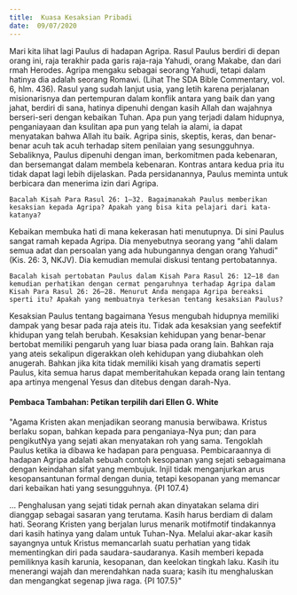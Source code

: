```yaml
---
title:  Kuasa Kesaksian Pribadi
date:  09/07/2020
---
```


Mari kita lihat lagi Paulus di hadapan Agripa. Rasul Paulus berdiri di depan orang ini, raja terakhir pada garis raja-raja Yahudi, orang Makabe, dan dari rmah Herodes. Agripa mengaku sebagai seorang Yahudi, tetapi dalam hatinya dia adalah seorang Romawi. (Lihat The SDA Bible Commentary, vol. 6, hlm. 436). Rasul yang sudah lanjut usia, yang letih karena perjalanan misionarisnya dan pertempuran dalam konflik antara yang baik dan yang jahat, berdiri di sana, hatinya dipenuhi dengan kasih Allah dan wajahnya berseri-seri dengan kebaikan Tuhan. Apa pun yang terjadi dalam hidupnya, penganiayaan dan ksulitan apa pun yang telah ia alami, ia dapat menyatakan bahwa Allah itu baik. Agripa sinis, skeptis, keras, dan benar-benar acuh tak acuh terhadap sitem penilaian yang sesungguhnya. Sebaliknya, Paulus dipenuhi dengan iman, berkomitmen pada kebenaran, dan bersemangat dalam membela kebenaran. Kontras antara kedua pria itu tidak dapat lagi lebih dijelaskan. Pada persidanannya, Paulus meminta untuk berbicara dan menerima izin dari Agripa.

`Bacalah Kisah Para Rasul 26: 1–32. Bagaimanakah Paulus memberikan kesaksian kepada Agripa? Apakah yang bisa kita pelajari dari kata-katanya?`

Kebaikan membuka hati di mana kekerasan hati menutupnya. Di sini Paulus sangat ramah kepada Agripa. Dia menyebutnya seorang yang “ahli dalam semua adat dan persoalan yang ada hubungannya dengan orang Yahudi” (Kis. 26: 3, NKJV). Dia kemudian memulai diskusi tentang pertobatannya.

`Bacalah kisah pertobatan Paulus dalam Kisah Para Rasul 26: 12–18 dan kemudian perhatikan dengan cermat pengaruhnya terhadap Agripa dalam Kisah Para Rasul 26: 26–28. Menurut Anda mengapa Agripa bereaksi sperti itu? Apakah yang membuatnya terkesan tentang kesaksian Paulus?`

Kesaksian Paulus tentang bagaimana Yesus mengubah hidupnya memiliki dampak yang besar pada raja ateis itu. Tidak ada kesaksian yang seefektif khidupan yang telah berubah. Kesaksian kehidupan yang benar-benar bertobat memiliki pengaruh yang luar biasa pada orang lain. Bahkan raja yang ateis sekalipun digerakkan oleh kehidupan yang diubahkan oleh anugerah. Bahkan jika kita tidak memiliki kisah yang dramatis seperti Paulus, kita semua harus dapat memberitahukan kepada orang lain tentang apa artinya mengenal Yesus dan ditebus dengan darah-Nya.

#### Pembaca Tambahan: Petikan terpilih dari Ellen G. White

"Agama Kristen akan menjadikan seorang manusia berwibawa. Kristus berlaku sopan, bahkan kepada para penganiaya-Nya pun; dan para pengikutNya yang sejati akan menyatakan roh yang sama. Tengoklah Paulus ketika ia dibawa ke hadapan para penguasa. Pembicaraannya di hadapan Agripa adalah sebuah contoh kesopanan yang sejati sebagaimana dengan keindahan sifat yang membujuk. Injil tidak menganjurkan arus kesopansantunan formal dengan dunia, tetapi kesopanan yang memancar dari kebaikan hati yang sesungguhnya. {PI 107.4}

... Penghalusan yang sejati tidak pernah akan dinyatakan selama diri dianggap sebagai sasaran yang terutama. Kasih harus berdiam di dalam hati. Seorang Kristen yang berjalan lurus menarik motifmotif tindakannya dari kasih hatinya yang dalam untuk Tuhan-Nya. Melalui akar-akar kasih sayangnya untuk Kristus memancarlah suatu perhatian yang tidak mementingkan diri pada saudara-saudaranya. Kasih memberi kepada pemiliknya kasih karunia, kesopanan, dan keelokan tingkah laku. Kasih itu menerangi wajah dan merendahkan nada suara; kasih itu menghaluskan dan mengangkat segenap jiwa raga. {PI 107.5}"